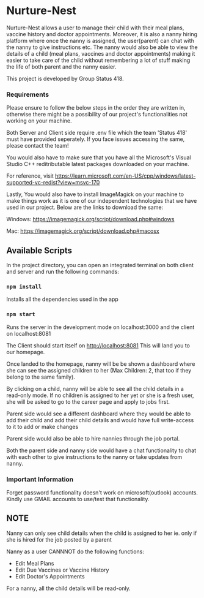 
# Nurture-Nest

Nurture-Nest allows a user to manage their child with their meal plans, vaccine history and doctor appointments. Moreover, it is also a nanny hiring platform where once the nanny is assigned, the user(parent) can chat with the nanny to give instructions etc. The nanny would also be able to view the details of a child (meal plans, vaccines and doctor appointments) making it easier to take care of the child without remembering a lot of stuff making the life of both parent and the nanny easier.

This project is developed by Group Status 418. 

### Requirements

Please ensure to follow the below steps in the order they are written in, otherwise there might be a possibility of our project's functionalities not working on your machine. 

Both Server and Client side require .env file which the team 'Status 418' must have provided seperately. If you face issues accessing the same, please contact the team!

You would also have to make sure that you have all the Microsoft's Visual Studio C++ reditributable latest packages downloaded on your machine.

For reference, visit https://learn.microsoft.com/en-US/cpp/windows/latest-supported-vc-redist?view=msvc-170

Lastly, You would also have to install ImageMagick on your machine to make things work as it is one of our independent technologies that we have used in our project. 
Below are the links to download the same:

Windows: https://imagemagick.org/script/download.php#windows

Mac: https://imagemagick.org/script/download.php#macosx

## Available Scripts

In the project directory, you can open an integrated terminal on both client and server and run the following commands:

### `npm install`

Installs all the dependencies used in the app

### `npm start`

Runs the server in the development mode on localhost:3000 and the client on localhost:8081

The Client should start itself on [http://localhost:8081](http://localhost:8081)
This will land you to our homepage.

Once landed to the homepage, nanny will be be shown a dashboard where she can see the assigned children to her (Max Children: 2, that too if they belong to the same family).

By clicking on a child, nanny will be able to see all the child details in a read-only mode. 
If no children is assigned to her yet or she is a fresh user, she will be asked to go to the career page and apply to jobs first.

Parent side would see a different dashboard where they would be able to add their child and add their child details and would have full write-access to it to add or make changes

Parent side would also be able to hire nannies through the job portal. 

Both the parent side and nanny side would have a chat functionality to chat with each other to give instructions to the nanny or take updates from nanny. 

### Important Information

Forget password functionality doesn't work on microsoft(outlook) accounts. Kindly use GMAIL accounts to use/test that functionality.

## NOTE

Nanny can only see child details when the child is assigned to her ie. only if she is hired for the job posted by a parent

Nanny as a user CANNNOT do the following functions:

* Edit Meal Plans 
* Edit Due Vaccines or Vaccine History
* Edit Doctor's Appointments

For a nanny, all the child details will be read-only.
